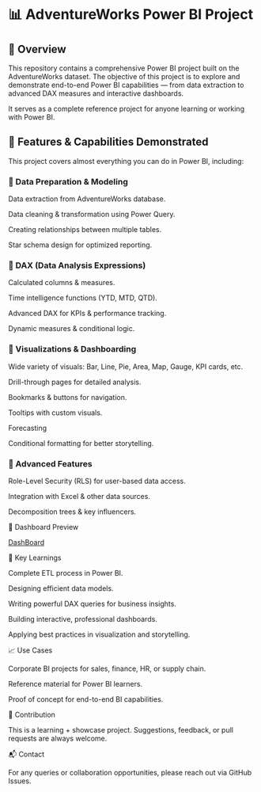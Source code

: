 # 📊 AdventureWorks Power BI Project
## 📝 Overview

This repository contains a comprehensive Power BI project built on the AdventureWorks dataset. The objective of this project is to explore and demonstrate end-to-end Power BI capabilities — from data extraction to advanced DAX measures and interactive dashboards.

It serves as a complete reference project for anyone learning or working with Power BI.

## 🚀 Features & Capabilities Demonstrated

This project covers almost everything you can do in Power BI, including:

### 🔹 Data Preparation & Modeling

Data extraction from AdventureWorks database.

Data cleaning & transformation using Power Query.

Creating relationships between multiple tables.

Star schema design for optimized reporting.

### 🔹 DAX (Data Analysis Expressions)

Calculated columns & measures.

Time intelligence functions (YTD, MTD, QTD).

Advanced DAX for KPIs & performance tracking.

Dynamic measures & conditional logic.

### 🔹 Visualizations & Dashboarding

Wide variety of visuals: Bar, Line, Pie, Area, Map, Gauge, KPI cards, etc.

Drill-through pages for detailed analysis.

Bookmarks & buttons for navigation.

Tooltips with custom visuals.

Forecasting

Conditional formatting for better storytelling.

### 🔹 Advanced Features

Role-Level Security (RLS) for user-based data access.

Integration with Excel & other data sources.

Decomposition trees & key influencers.

📸 Dashboard Preview

[DashBoard](https://github.com/user-attachments/files/22676212/POWER.BI.PROJECT.pdf)

🔑 Key Learnings

Complete ETL process in Power BI.

Designing efficient data models.

Writing powerful DAX queries for business insights.

Building interactive, professional dashboards.

Applying best practices in visualization and storytelling.

📈 Use Cases

Corporate BI projects for sales, finance, HR, or supply chain.

Reference material for Power BI learners.

Proof of concept for end-to-end BI capabilities.

🤝 Contribution

This is a learning + showcase project. Suggestions, feedback, or pull requests are always welcome.

📬 Contact

For any queries or collaboration opportunities, please reach out via GitHub Issues.
